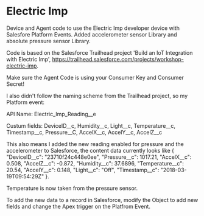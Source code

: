 # Electric Imp
Device and Agent code to use the Electric Imp developer device with Salesfore Platform Events.
Added accelerometer sensor Library and absolute pressure sensor Library.

Code is based on the Salesforce Trailhead project 'Build an IoT Integration with Electric Imp', https://trailhead.salesforce.com/projects/workshop-electric-imp.

Make sure the Agent Code is using your Consumer Key and Consumer Secret!

I also didn't follow the naming scheme from the Trailhead project, so my Platform event:

API Name: Electric_Imp_Reading__e

Custum fields: DeviceID__c, Humidity__c, Light__c, Temperature__c, Timestamp__c, Pressure__C, AccelX__c, AccelY__c, AccelZ__c

This also means I added the new reading enabled for pressure and the accelerometer to Salesforce, the content data currently looks like
{ "DeviceID__c": "23710f24c448e0ee", "Pressure__c": 1017.21, "AccelX__c": 0.508, "AccelZ__c": -0.872, "Humidity__c": 37.6896, "Temperature__c": 20.54, "AccelY__c": 0.148, "Light__c": "Off", "Timestamp__c": "2018-03-19T09:54:29Z" }.

Temperature is now taken from the pressure sensor.

To add the new data to a record in Salesforce, modify the Object to add new fields and change the Apex trigger on the Platfrom Event.

